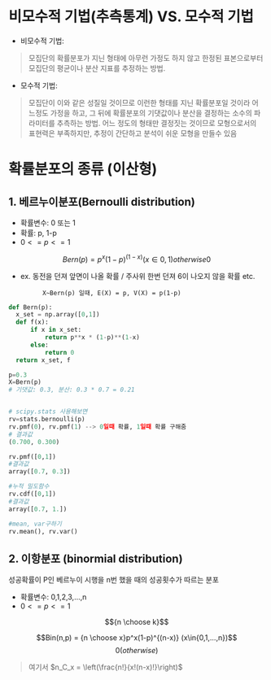# 비모수적 기법(추측통계) VS. 모수적 기법
- 비모수적 기법:
> 모집단의 확률분포가 지닌 형태에 아무런 가정도 하지 않고 한정된 표본으로부터 모집단의 평균이나 분산 지표를 추정하는 방법.


- 모수적 기법:
> 모집단이 이와 같은 성질일 것이므로 이런한 형태를 지닌 확률분포일 것이라 어느정도 가정을 하고, 그 뒤에 확률분포의 기댓값이나 분산을 결정하는 소수의 파라미터를 추측하는 방법.
> 어느 정도의 형태만 결정짓는 것이므로 모형으로서의 표현력은 부족하지만, 추정이 간단하고 분석이 쉬운 모형을 만들수 있음


# 확률분포의 종류 (이산형)


## 1. 베르누이분포(Bernoulli distribution)
- 확률변수: 0 또는 1
- 확률: p, 1-p
- $0 <= p <= 1$


$$Bern(p) = p^x(1-p)^{(1-x)} (x\in{0,1}) otherwise 0 $$


- ex. 동전을 던져 앞면이 나올 확률 / 주사위 한번 던져 6이 나오지 않을 확률 etc.

            X~Bern(p) 일때, E(X) = p, V(X) = p(1-p)


``` python
def Bern(p):
  x_set = np.array([0,1])
  def f(x):
      if x in x_set:
          return p**x * (1-p)**(1-x)
      else:
          return 0
  return x_set, f

p=0.3
X=Bern(p)
# 기댓값: 0.3, 분산: 0.3 * 0.7 = 0.21


# scipy.stats 사용해보면
rv=stats.bernoulli(p)
rv.pmf(0), rv.pmf(1) --> 0일때 확률, 1일때 확률 구해줌
# 결과값
(0.700, 0.300)

rv.pmf([0,1])
#결과값
array([0.7, 0.3])

#누적 밀도함수
rv.cdf([0,1])
#결과값
array([0.7, 1.])

#mean, var구하기
rv.mean(), rv.var()

```



## 2. 이항분포 (binormial distribution)
성공확률이 P인 베르누이 시행을 n번 했을 때의 성공횟수가 따르는 분포
- 확률변수: 0,1,2,3,...,n
- $0 <= p <= 1$

$${n \choose k}$$


$$Bin(n,p) = {n \choose x}p^x(1-p)^{(n-x)} (x\in{0,1,...,n})$$
$$0 (otherwise)$$

> 여기서 $n_C_x = \left(\frac{n!}{x!(n-x)!}\right)$
